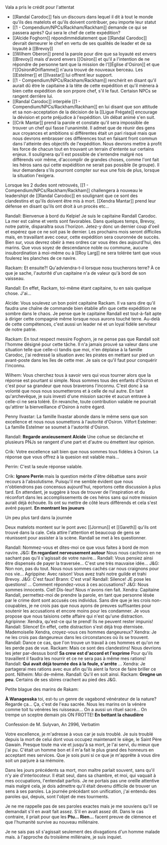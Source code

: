 Vala a pris le crédit pour l'attentat


- [[Randal Carodoc]] fais un discours dans lequel il dit à tout le monde qu'ils des matelots et qu'ils doivent contribuer, peu importe leur statut
- [[1 - Compendium/NPCs/Rackham/Rackham]] demande ce qui se passera après? Qui sera le chef de cette expédition?
- [[Alcide Foghorn]] répondimmédiatement que [[Randal Carodoc]] devrait demeurer le chef en vertu de ses qualités de leader et de sa loyauté à [[Brevoy]]
- [[Wilhem Oberon]] prend la parole pour dire que sa loyauté est envers [[Brevoy]] mais d'avord envers [[Osiron]] et qu'il a l'intention de ne répondre de personne tant que la mission de l'[[Église d'Osiron]] et que l'[[Osiron#Oriflamme]] n'aura trouvé de nouveaux berceau. Les [[Estelmer]] et [[Ilvastar]] lui offrent leur support.
- [[1 - Compendium/NPCs/Rackham/Rackham]] renchérit en disant qu'il aurait dû être le capitaine à la tête de cette expédition et qu'il mènera à bien cette expédition de son prpore chef, s'il le faut. Certaisn NPCs se rangent derrière lui.
- [[Randal Carodoc]] interpèle [[1 - Compendium/NPCs/Rackham/Rackham]] en lui disant que son attitude et sa non-acceptation de la décision de la [[Ligue Frégate]] encourage la dévision et porte préjudice à l'expédition. Un débat animé s'en suit.
- [[Crik Mantar]] prend la parole et constate qu'il sera impossible de trouver un chef qui fasse l'unanimité. Il admet que de réunir des gens aux croyances et ambitions si différentes était un pari risqué mais que nous devrons embrasser ces différences tout en faisant front commun dans l'atteinte des objectifs de l'expédition. Nous devrons mettre à profit les force de chacun tout en trouvant un terrain d'entente sur certains enjeux. Il soulignera qu'il est possible de s'entendre malgré nos différends voir même, d'accomplir de grandes choses, comme l'ont fait les héros sans qui cette expéidition ne serait pas possible (le groupe). Il leur demandera s'ils pourront compter sur eux une fois de plus, lorsque la situation l'exigera.

Lorsque les 2 dudes sont retrouvés, [[1 - Compendium/NPCs/Rackham/Rackham]] challengera à nouveau le leadershipt de [[Randal Carodoc]] en soulignant que ce sont des clandestins et qu'ils doivent être mis à mort.
[[Xendra Mantar]] prend leur défense en disant qu'ils ont droit à un procès etc...


Randall: Bienvenue à bord du Kelpie! Je suis le capitaine Randall Carodoc. La mer est calme et vents sont favorables. Dans quelques temps, Brevoy, notre patrie, disparaîtra sous l'horizon. Jetez-y donc un dernier coup d'oeil et espérez que ce ne soit pas le dernier. Les prochains mois seront difficiles mais, en travaillant avec coeur, cette expédition sera couronnée de succès. Bien sur, vous devrez obéir à mes ordres car vous êtes des aujourd'hui, des marins. Que vous soyez de descendance noble ou commune, aucune insubordination à moi-même ou à [[Roy Larg]] ne sera tolérée tant que vous foulerez les planches de ce navire.

Rackam: Et ensuite?! Qu'adviendra-t-il lorsque nosu toucherons terre? À ce que je sache, l'autorité d'un capitaine n'a de valeur qu'à bord de son vaisseau.

Randall: En effet, Rackam, toi-même étant capitaine, tu en sais quelque chose. J'ai...

Alcide: Vous soulevez un bon point capitaine Rackam. Il va sans dire qu'il faudra une chaîne de commande bien établie afin que cette expédition ne sombre dans le chaos. Je pense que le capitaine Randall est tout-à-fait apte à diriger cette compagnie même lorsque nous aurons touché terre. Au-delà de cette compétences, c'est aussi un leader né et un loyal fidèle serviteur de notre patrie.

Rackam: En tout respect messire Foghorn, je ne pense pas que Randall soit l'homme désigné pour cette tâche. Il n'a jamais prouvé sa valeur dans une situation telle que celle-ci tandis que moi, n'en déplaise à la famille Carodoc, j'ai redressé la situation avec les pirates en mettant sur pied un avant-poste dans les îles de cette mer. Je sais ce qu'il faut pour conquérir l'inconnu.  

Wilhem: Vous cherchez tous à savoir vers qui vous tourner alors que la réponse est pourtant si simple. Nous sommes tous des enfants d'Osiron et c'est pour sa grandeur que nous braverons l'inconnu. C'est donc à sa volonté que nous nous soumetterons et à celle de nul autre. En tant qu'archevêque, je suis investi d'une mission sacrée et aucun entrave à celle-ci ne sera toléré. En revanche, toute contribution valable ne pourrait qu'attirer la bienveillance d'Osiron à notre égard.

Penny Ilvastar: La famille Ilvastar abonde dans le même sens que son excellence et nous nous soumettons à l'autorité d'Osiron.
Vilfort Estelmer: La famille Estelmer se soumet à l'autorité d'Osiron.

Randall: **Regarde anxieusement Alcide** Une cohue se déclanche et plusieurs PNJs se rangent d'une part et d'autre ou émettent leur opinion.

Crik: Votre excellence sait bien que nous sommes tous fidèles à Osiron. La réponse que vous offrez à la quesion est valable mais...

Perrin: C'est la seule réponse valable.

Crik: **Ignore Perrin** mais  la question mérite d'être débattue sans avoir recours à l'absolutisme. Puisqu'il me semble évident que nous n'obtiendrons pas concensus aujourd'hui, reportons cette discussion à plus tard. En attendant, je suggère à tous de trouver de l'inspiration et du réconfort dans les accomplissements de ces héros sans qui notre mission aurait déjà échouée. Ils ont su mettre de côté leurs différends et cela s'est avéré payant. **En montrant les joueurs**

Un peu plus tard dans la journée

Deux matelots montent sur le pont avec [[Jormun]] et [[Gareth]] qu'ils ont trouvé dans la cale. Cela attire l'attention et beaucoup de gens se réunissent pour assister à la scène. Randall se met à les questionner.

Randall: Nommez-vous et dites-moi ce que vous faites à bord de mon navire.
J&G: **En regardant nerveusement autour** Nous nous cachions en ne sachant pas qu'il s'agissait de votre navire...
Randall: Vous pensiez ainsi être dispensés de payer la traversée... C'est une très mauvaise idée...
J&G: Non non, pas du tout. Nous nous sommes cachés car nous craignons pour nos vie...
Agrippine: Avec raison! Vous avez trahi notre guilde et trahi Brevoy.
J&G: C'est faux!
Brann: C'est vrai!
Randall: Silence! JE pose les questions! ... Comment répondez-vous à ces accusations?
J&G: Nous sommes innocents. Ciel! Dis-leur! Nous n'avons rien fait.
Xendra: Capitaine Randall, permettez-moi de prendre la parole, en tant que personne lésée par le crime dont sont accusés ces individus. Sans dire que je les crois non-coupables, je ne crois pas que nous ayons de preuves suffisantes pour soutenir les accusations et encore moins pour les condamner. Je vous propose que nous taisions cette affaire qui n'est qu'une distraction.
Agripinne: Xendra, qu'est-ce qui te prend! Ils ne peuvent rester impunis!
Randall: Silence! En effet, cette distraction s'est déjà trop éternisée. Mademoiselle Xendra, croyez-vous ces hommes dangeureux?
Xendra: Je ne les crois pas dangeureux dans les circonstances où ils se trouvent.
Randall: Dance ce cas, que l'on trouve un travail à ces hommes et qu'on ne les perde pas de vue.
Rackam: Mais ce sont des clandestins! Nous devrions les jeter par-dessus bord! **Sa crew est d'accord et l'exprime** Pour qu'ils travaillent il faudra les nourrir et ce ne sera pas à même mes rations!
Randall: **Qui avait déjà tournée dos à la foule, s'arrête** ...
Xendra: Je partagerai mes rations avec eux afin qu'ils aient la force de faire briller ce pont.
Nilheim: Moi de-même.
Randall: Qu'il en soit ainsi.
Rackam: **Grogne un peu**. Certains de ses sbires crachent au pied des J&G.


Petite blague des marins de Rakam:

**À Wanagesska** toi, est-tu un genre de vagabond vénérateur de la nature?
Regarde ça... Ça, c'est de l'eau sacrée. Nous les marins on la vénère comme toit tu vénères les ruisseaux...
On a aussi un rituel sacré... On trempe un sceptre demain pis ON FROTTE! **En bottant la chaudière**


Confession de M. Sulyvan, An 2996, Verbatim

Votre excellence, je m'adresse à vous car je suis troublé. Je suis troublé depuis la mort de celui dont vous occupez maintenant le siège, le Saint Père Gawain. Presque toute ma vie et jusqu'à sa mort, je l'ai servi, du mieux que j'ai pu. C'était un homme bon et il m'a fait le plus grand des honneurs en acceptant mes services. Que je sois puni si ce que je m'apprête à vous dire soit un parjure à sa mémoire.

Dans les jours précédents sa mort, mon maître parlait souvent, sans qu'il n'y aie d'interlocoteur. Il était seul, dans sa chambre, et moi, qui vaquait à mes occupations, l'entendait parfois. Je ne portais pas une oreille attentive mais malgré cela, je dois admettre qu'il était devenu difficile de trouver un sens à ses paroles. La journée précédant son unification, j'ai entendu des paroles qui, depuis, sont l'objet de mes tourments.

Je ne me rappelle pas de ses paroles exactes mais je me souviens qu'il se demandait s'il en avait fait assez. S'il en avait assez dit. Dans le cas contraire, il priait pour que les **Ptu... Rien...** facent preuve de clémence et que l'humanité survive au nouveau millénaire.

Je ne sais pas sil s'agissait seulement des divagations d'un homme malade mais. à l'approche du troisième millénaire, je suis inquiet.



